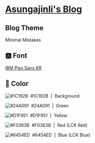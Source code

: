 # [Asungajinli's Blog](https://asungajinli.github.io)

## Blog Theme
Minimal Mistakes

## 🅰️&nbsp;Font
[IBM Plex Sans KR](https://fonts.google.com/specimen/IBM+Plex+Sans+KR)

## 🎨&nbsp;Color

![#1C192B](https://placehold.co/5x5/1C192B/1C192B.png)
&nbsp;#1C192B&nbsp;&nbsp;|&nbsp;&nbsp;Background<br>

![#24A091](https://placehold.co/5x5/24A091/24A091.png)
&nbsp;#24A091&nbsp;&nbsp;|&nbsp;&nbsp;Green<br>

![#D1F951](https://placehold.co/5x5/D1F951/D1F951.png)
&nbsp;#D1F951&nbsp;&nbsp;|&nbsp;&nbsp;Yellow<br>

![#F0383B](https://placehold.co/5x5/F0383B/F0383B.png)
&nbsp;#F0383B&nbsp;&nbsp;|&nbsp;&nbsp;Red&nbsp;(LCK Red)<br>

![#6454ED](https://placehold.co/5x5/6454ED/6454ED.png)
&nbsp;#6454ED&nbsp;&nbsp;|&nbsp;&nbsp;Blue&nbsp;(LCK Blue)<br>